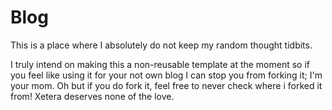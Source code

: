 # Blog

This is a place where I absolutely do not keep my random thought tidbits.

I truly intend on making this a non-reusable template at the moment so if you feel like using it for your not own blog I can stop you from forking it; I'm your mom. Oh but if you do fork it, feel free to never check where i forked it from! Xetera deserves none of the love.
